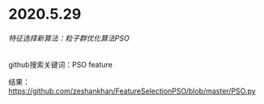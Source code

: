 # 2020.5.29

###### 特征选择新算法：粒子群优化算法PSO

github搜索关键词：PSO feature

结果：https://github.com/zeshankhan/FeatureSelectionPSO/blob/master/PSO.py

